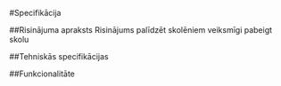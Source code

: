 #Specifikācija

##Risinājuma apraksts
Risinājums palīdzēt skolēniem veiksmīgi pabeigt skolu

##Tehniskās specifikācijas

##Funkcionalitāte
